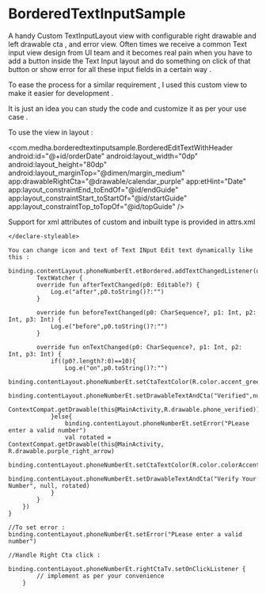 # BorderedTextInputSample

A handy Custom TextInputLayout view with configurable right drawable and left drawable cta , and error view. 
Often times we receive a common Text input view design from UI team and it becomes real pain when you have to add a 
button inside the Text Input layout and do something on click of that button or show error for all these input fields in a certain way . 

To ease the process for a similar requirement , I used this custom view to make it easier for development . 

It is just an idea you can study the code and customize it as per your use case . 

To use the view in layout : 

<com.medha.borderedtextinputsample.BorderedEditTextWithHeader
        android:id="@+id/orderDate"
        android:layout_width="0dp"
        android:layout_height="80dp"
        android:layout_marginTop="@dimen/margin_medium"
        app:drawableRightCta="@drawable/calendar_purple"
        app:etHint="Date"
        app:layout_constraintEnd_toEndOf="@id/endGuide"
        app:layout_constraintStart_toStartOf="@id/startGuide"
        app:layout_constraintTop_toTopOf="@id/topGuide" />
        
        
 Support for xml attributes of custom and inbuilt type is provided in attrs.xml 
 
 <declare-styleable name="BorderedEditTextWithHeader">
        <attr name="etHint" format="string" />
        <attr name="etText" format="string"/>
        <attr name="android:inputType" />
        <attr name="android:longClickable"/>
        <attr name="android:enabled" format="boolean" />
        <attr name="android:imeOptions"/>
        <attr name="android:maxLength"/>
        <attr name="drawableRightCta" format="reference"/>
        <attr name="drawableLeftCta" format="reference"/>
        <attr name="ctaText" format="string"/>
        <attr name="ctaTextColor" format="color"/>

    </declare-styleable>
    
    You can change icon and text of Text INput Edit text dynamically like this : 
    
    binding.contentLayout.phoneNumberEt.etBordered.addTextChangedListener(object:
            TextWatcher {
            override fun afterTextChanged(p0: Editable?) {
                Log.e("after",p0.toString()?:"")
            }

            override fun beforeTextChanged(p0: CharSequence?, p1: Int, p2: Int, p3: Int) {
                Log.e("before",p0.toString()?:"")
            }

            override fun onTextChanged(p0: CharSequence?, p1: Int, p2: Int, p3: Int) {
                if((p0?.length?:0)==10){
                    Log.e("on",p0.toString()?:"")
                    binding.contentLayout.phoneNumberEt.setCtaTextColor(R.color.accent_green)
                    binding.contentLayout.phoneNumberEt.setDrawableTextAndCta("Verified",null,
                        ContextCompat.getDrawable(this@MainActivity,R.drawable.phone_verified))
                }else{
                    binding.contentLayout.phoneNumberEt.setError("PLease enter a valid number")
                    val rotated = ContextCompat.getDrawable(this@MainActivity, R.drawable.purple_right_arrow)
                    binding.contentLayout.phoneNumberEt.setCtaTextColor(R.color.colorAccent)
                    binding.contentLayout.phoneNumberEt.setDrawableTextAndCta("Verify Your Number", null, rotated)
                }
            }
        })
    }
    
    //To set error : 
    binding.contentLayout.phoneNumberEt.setError("PLease enter a valid number")
    
    //Handle Right Cta click : 
    
    binding.contentLayout.phoneNumberEt.rightCtaTv.setOnClickListener {
            // implement as per your convenience
        }
        
        
        

